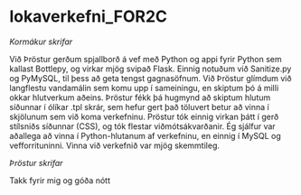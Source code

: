 # lokaverkefni_FOR2C
_Kormákur skrifar_

Við Þröstur gerðum spjallborð á vef með Python og appi fyrir Python sem kallast Bottlepy, og virkar mjög svipað Flask. Einnig notuðum við Sanitize.py og PyMySQL, til þess að geta tengst gagnasöfnum. Við Þröstur glímdum við langflestu vandamálin sem komu upp í sameiningu, en skiptum þó á milli okkar hlutverkum aðeins. Þröstur fékk þá hugmynd að skiptum hlutum síðunnar í ólíkar .tpl skrár, sem hefur gert það töluvert betur að vinna í skjölunum sem við koma verkefninu. Pröstur tók einnig virkan þátt í gerð stílsniðs síðunnar (CSS), og tók flestar viðmótsákvarðanir. Ég sjálfur var aðallega að vinna í Python-hlutanum af verkefninu, en einnig í MySQL og vefforrituninni. Vinna við verkefnið var mjög skemmtileg.

_Þröstur skrifar_

Takk fyrir mig og góða nótt
